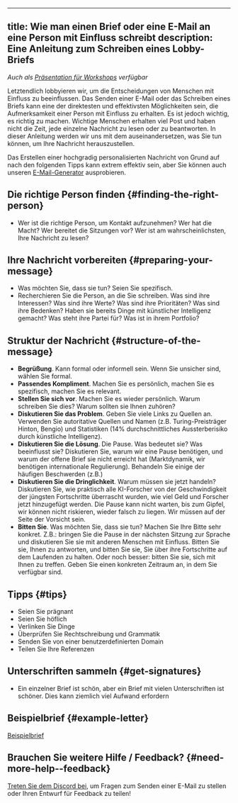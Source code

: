 

---
title: Wie man einen Brief oder eine E-Mail an eine Person mit Einfluss schreibt
description: Eine Anleitung zum Schreiben eines Lobby-Briefs
---

_Auch als [Präsentation für Workshops](https://tiny.cc/emaillobby) verfügbar_

Letztendlich lobbyieren wir, um die Entscheidungen von Menschen mit Einfluss zu beeinflussen.
Das Senden einer E-Mail oder das Schreiben eines Briefs kann eine der direktesten und effektivsten Möglichkeiten sein, die Aufmerksamkeit einer Person mit Einfluss zu erhalten.
Es ist jedoch wichtig, es richtig zu machen.
Wichtige Menschen erhalten viel Post und haben nicht die Zeit, jede einzelne Nachricht zu lesen oder zu beantworten.
In dieser Anleitung werden wir uns mit dem auseinandersetzen, was Sie tun können, um Ihre Nachricht herauszustellen.

Das Erstellen einer hochgradig personalisierten Nachricht von Grund auf nach den folgenden Tipps kann extrem effektiv sein, aber Sie können auch unseren [E-Mail-Generator](/email-builder) ausprobieren.

## Die richtige Person finden {#finding-the-right-person}

- Wer ist die richtige Person, um Kontakt aufzunehmen? Wer hat die Macht? Wer bereitet die Sitzungen vor? Wer ist am wahrscheinlichsten, Ihre Nachricht zu lesen?

## Ihre Nachricht vorbereiten {#preparing-your-message}

- Was möchten Sie, dass sie tun? Seien Sie spezifisch.
- Recherchieren Sie die Person, an die Sie schreiben. Was sind ihre Interessen? Was sind ihre Werte? Was sind ihre Prioritäten? Was sind ihre Bedenken? Haben sie bereits Dinge mit künstlicher Intelligenz gemacht? Was steht ihre Partei für? Was ist in ihrem Portfolio?

## Struktur der Nachricht {#structure-of-the-message}

- **Begrüßung**. Kann formal oder informell sein. Wenn Sie unsicher sind, wählen Sie formal.
- **Passendes Kompliment**. Machen Sie es persönlich, machen Sie es spezifisch, machen Sie es relevant.
- **Stellen Sie sich vor**. Machen Sie es wieder persönlich. Warum schreiben Sie dies? Warum sollten sie Ihnen zuhören?
- **Diskutieren Sie das Problem**. Geben Sie viele Links zu Quellen an. Verwenden Sie autoritative Quellen und Namen (z.B. Turing-Preisträger Hinton, Bengio) und Statistiken (14% durchschnittliches Aussterberisiko durch künstliche Intelligenz).
- **Diskutieren Sie die Lösung**. Die Pause. Was bedeutet sie? Was beeinflusst sie? Diskutieren Sie, warum wir eine Pause benötigen, und warum der offene Brief sie nicht erreicht hat (Marktdynamik, wir benötigen internationale Regulierung). Behandeln Sie einige der häufigen Beschwerden (z.B.)
- **Diskutieren Sie die Dringlichkeit**. Warum müssen sie jetzt handeln? Diskutieren Sie, wie praktisch alle KI-Forscher von der Geschwindigkeit der jüngsten Fortschritte überrascht wurden, wie viel Geld und Forscher jetzt hinzugefügt werden. Die Pause kann nicht warten, bis zum Gipfel, wir können nicht riskieren, wieder falsch zu liegen. Wir müssen auf der Seite der Vorsicht sein.
- **Bitten Sie**. Was möchten Sie, dass sie tun? Machen Sie Ihre Bitte sehr konkret. Z.B.: bringen Sie die Pause in der nächsten Sitzung zur Sprache und diskutieren Sie sie mit anderen Menschen mit Einfluss. Bitten Sie sie, Ihnen zu antworten, und bitten Sie sie, Sie über ihre Fortschritte auf dem Laufenden zu halten. Oder noch besser: bitten Sie sie, sich mit Ihnen zu treffen. Geben Sie einen konkreten Zeitraum an, in dem Sie verfügbar sind.

## Tipps {#tips}

- Seien Sie prägnant
- Seien Sie höflich
- Verlinken Sie Dinge
- Überprüfen Sie Rechtschreibung und Grammatik
- Senden Sie von einer benutzerdefinierten Domain
- Teilen Sie Ihre Referenzen

## Unterschriften sammeln {#get-signatures}

- Ein einzelner Brief ist schön, aber ein Brief mit vielen Unterschriften ist schöner. Dies kann ziemlich viel Aufwand erfordern

## Beispielbrief {#example-letter}

[Beispielbrief](https://docs.google.com/document/d/1M3Wc7JMNn8UUZmOfuxOW7a6GtTCckY7fkpd-pmv3Fr8/edit)

## Brauchen Sie weitere Hilfe / Feedback? {#need-more-help--feedback}

[Treten Sie dem Discord bei](https://discord.gg/2XXWXvErfA), um Fragen zum Senden einer E-Mail zu stellen oder Ihren Entwurf für Feedback zu teilen!